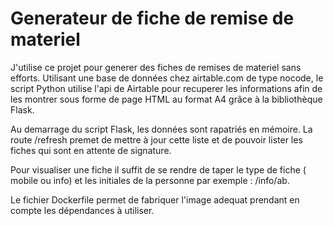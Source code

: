 # Generateur de fiche de remise de materiel

J'utilise ce projet pour generer des fiches de remises de materiel sans efforts. Utilisant une base de données chez airtable.com de type nocode, le script Python utilise l'api de Airtable pour recuperer les informations afin de les montrer sous forme de page HTML au format A4 grâce à la bibliothèque Flask.

Au demarrage du script Flask, les données sont rapatriés en mémoire. La route /refresh premet de mettre à jour cette liste et de pouvoir lister les fiches qui sont en attente de signature.

Pour visualiser une fiche il suffit de se rendre de taper le type de fiche ( mobile ou info) et les initiales de la personne par exemple : /info/ab.

Le fichier Dockerfile permet de fabriquer l'image adequat prendant en compte les dépendances à utiliser.